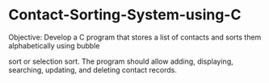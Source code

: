 # Contact-Sorting-System-using-C
Objective:
Develop a C program that stores a list of contacts and sorts them alphabetically using bubble

sort or selection sort. The program should allow adding, displaying, searching, updating, and
deleting contact records.

